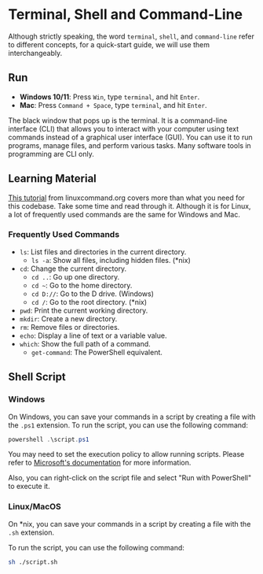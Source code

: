 # Terminal, Shell and Command-Line

Although strictly speaking, the word `terminal`, `shell`, and `command-line` refer to different concepts, for a quick-start guide, we will use them interchangeably.

## Run

- **Windows 10/11**: Press `Win`, type `terminal`, and hit `Enter`.
- **Mac**: Press `Command + Space`, type `terminal`, and hit `Enter`.

The black window that pops up is the terminal. It is a command-line interface (CLI) that allows you to interact with your computer using text commands instead of a graphical user interface (GUI). You can use it to run programs, manage files, and perform various tasks. Many software tools in programming are CLI only.

## Learning Material

[This tutorial](<(https://linuxcommand.org/lc3_learning_the_shell.php)>) from linuxcommand.org covers more than what you need for this codebase. Take some time and read through it. Although it is for Linux, a lot of frequently used commands are the same for Windows and Mac.

### Frequently Used Commands

- `ls`: List files and directories in the current directory.
  - `ls -a`: Show all files, including hidden files. (\*nix)
- `cd`: Change the current directory.
  - `cd ..`: Go up one directory.
  - `cd ~`: Go to the home directory.
  - `cd D://`: Go to the D drive. (Windows)
  - `cd /`: Go to the root directory. (\*nix)
- `pwd`: Print the current working directory.
- `mkdir`: Create a new directory.
- `rm`: Remove files or directories.
- `echo`: Display a line of text or a variable value.
- `which`: Show the full path of a command.
  - `get-command`: The PowerShell equivalent.

## Shell Script

### Windows

On Windows, you can save your commands in a script by creating a file with the `.ps1` extension.
To run the script, you can use the following command:

```powershell
powershell .\script.ps1
```

You may need to set the execution policy to allow running scripts. Please refer to [Microsoft's documentation](https://learn.microsoft.com/en-us/powershell/module/microsoft.powershell.core/about/about_execution_policies?view=powershell-7.5) for more information.

Also, you can right-click on the script file and select "Run with PowerShell" to execute it.

### Linux/MacOS

On \*nix, you can save your commands in a script by creating a file with the `.sh` extension.

To run the script, you can use the following command:

```bash
sh ./script.sh
```
